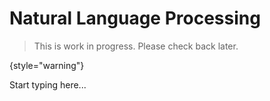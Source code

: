 # Natural Language Processing

> This is work in progress. Please check back later.
> 
{style="warning"}

Start typing here...